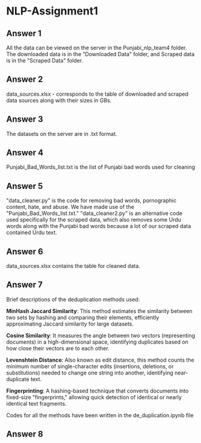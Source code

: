 # NLP-Assignment1

## Answer 1
All the data can be viewed on the server in the Punjabi_nlp_team4 folder. The downloaded data is in the "Downloaded Data" folder, and Scraped data is in the "Scraped Data" folder.

## Answer 2
data_sources.xlsx - corresponds to the table of downloaded and scraped data sources along with their sizes in GBs.

## Answer 3
The datasets on the server are in .txt format.

## Answer 4
Punjabi_Bad_Words_list.txt is the list of Punjabi bad words used for cleaning

## Answer 5
"data_cleaner.py" is the code for removing bad words, pornographic content, hate, and abuse. We have made use of the "Punjabi_Bad_Words_list.txt."
"data_cleaner2.py" is an alternative code used specifically for the scraped data, which also removes some Urdu words along with the Punjabi bad words because a lot of our scraped data contained Urdu text.

## Answer 6
data_sources.xlsx contains the table for cleaned data.

## Answer 7
Brief descriptions of the deduplication methods used:

**MinHash Jaccard Similarity**: This method estimates the similarity between two sets by hashing and comparing their elements, efficiently approximating Jaccard similarity for large datasets.
  
**Cosine Similarity**: It measures the angle between two vectors (representing documents) in a high-dimensional space, identifying duplicates based on how close their vectors are to each other.

**Levenshtein Distance**: Also known as edit distance, this method counts the minimum number of single-character edits (insertions, deletions, or substitutions) needed to change one string into another, identifying near-duplicate text.

**Fingerprinting**: A hashing-based technique that converts documents into fixed-size "fingerprints," allowing quick detection of identical or nearly identical text fragments.

Codes for all the methods have been written in the de_duplication.ipynb file

## Answer 8 

